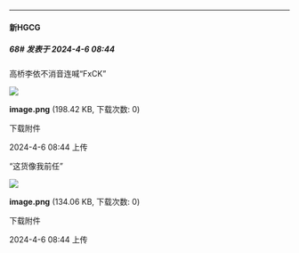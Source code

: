 ﻿
*****

####  新HGCG  
##### 68#       发表于 2024-4-6 08:44

高桥李依不消音连喊“FxCK” ​​​

<img src="https://img.saraba1st.com/forum/202404/06/084431ua7f7a71qrfylfl9.png" referrerpolicy="no-referrer">

<strong>image.png</strong> (198.42 KB, 下载次数: 0)

下载附件

2024-4-6 08:44 上传

“这货像我前任” ​​​

<img src="https://img.saraba1st.com/forum/202404/06/084450q0kmh688iho1i69h.png" referrerpolicy="no-referrer">

<strong>image.png</strong> (134.06 KB, 下载次数: 0)

下载附件

2024-4-6 08:44 上传

